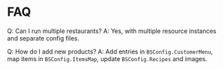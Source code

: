 # FAQ

Q: Can I run multiple restaurants?
A: Yes, with multiple resource instances and separate config files.

Q: How do I add new products?
A: Add entries in `BSConfig.CustomerMenu`, map items in `BSConfig.ItemsMap`, update `BSConfig.Recipes` and images.
